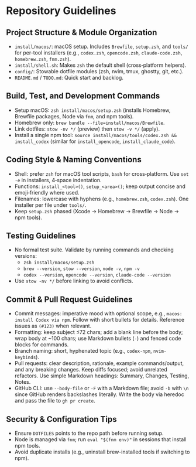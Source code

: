 # Repository Guidelines

## Project Structure & Module Organization
- `install/macos/`: macOS setup. Includes `Brewfile`, `setup.zsh`, and `tools/` for per-tool installers (e.g., `codex.zsh`, `opencode.zsh`, `claude-code.zsh`, `homebrew.zsh`, `fnm.zsh`).
- `install/shell.sh`: Makes `zsh` the default shell (cross‑platform helpers).
- `config/`: Stowable dotfile modules (zsh, nvim, tmux, ghostty, git, etc.).
- `README.md` / `TODO.md`: Quick start and backlog.

## Build, Test, and Development Commands
- Setup macOS: `zsh install/macos/setup.zsh` (installs Homebrew, Brewfile packages, Node via `fnm`, and npm tools).
- Homebrew only: `brew bundle --file=install/macos/Brewfile`.
- Link dotfiles: `stow -nv */` (preview) then `stow -v */` (apply).
- Install a single npm tool: `source install/macos/tools/codex.zsh && install_codex` (similar for `install_opencode`, `install_claude_code`).

## Coding Style & Naming Conventions
- Shell: prefer `zsh` for macOS tool scripts, `bash` for cross‑platform. Use `set -e` in installers, 4‑space indentation.
- Functions: `install_<tool>()`, `setup_<area>()`; keep output concise and emoji‑friendly where used.
- Filenames: lowercase with hyphens (e.g., `homebrew.zsh`, `codex.zsh`). One installer per file under `tools/`.
- Keep `setup.zsh` phased (Xcode → Homebrew → Brewfile → Node → npm tools).

## Testing Guidelines
- No formal test suite. Validate by running commands and checking versions:
  - `zsh install/macos/setup.zsh`
  - `brew --version`, `stow --version`, `node -v`, `npm -v`
  - `codex --version`, `opencode --version`, `claude-code --version`
- Use `stow -nv */` before linking to avoid conflicts.

## Commit & Pull Request Guidelines
- Commit messages: imperative mood with optional scope, e.g., `macos: install Codex via npm`. Follow with short bullets for details. Reference issues as `(#123)` when relevant.
- Formatting: keep subject ≤72 chars; add a blank line before the body; wrap body at ~100 chars; use Markdown bullets (`-`) and fenced code blocks for commands.
- Branch naming: short, hyphenated topic (e.g., `codex-npm`, `nvim-keybinds`).
 - Pull requests: clear description, rationale, example commands/output, and any breaking changes. Keep diffs focused; avoid unrelated refactors. Use simple Markdown headings: Summary, Changes, Testing, Notes.
 - GitHub CLI: use `--body-file` or `-F` with a Markdown file; avoid `-b` with `\n` since GitHub renders backslashes literally. Write the body via heredoc and pass the file to `gh pr create`.

## Security & Configuration Tips
- Ensure `DOTFILES` points to the repo path before running setup.
- Node is managed via `fnm`; run `eval "$(fnm env)"` in sessions that install npm tools.
- Avoid duplicate installs (e.g., uninstall brew-installed tools if switching to npm).
